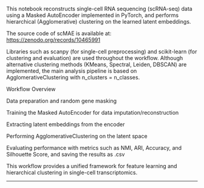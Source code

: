 This notebook reconstructs single-cell RNA sequencing (scRNA-seq) data using a Masked AutoEncoder implemented in PyTorch, and performs hierarchical (Agglomerative) clustering on the learned latent embeddings.

The source code of scMAE is available at: https://zenodo.org/records/10465991

Libraries such as scanpy (for single-cell preprocessing) and scikit-learn (for clustering and evaluation) are used throughout the workflow.
Although alternative clustering methods (KMeans, Spectral, Leiden, DBSCAN) are implemented, the main analysis pipeline is based on AgglomerativeClustering with n_clusters = n_classes.

Workflow Overview

Data preparation and random gene masking

Training the Masked AutoEncoder for data imputation/reconstruction

Extracting latent embeddings from the encoder

Performing AgglomerativeClustering on the latent space

Evaluating performance with metrics such as NMI, ARI, Accuracy, and Silhouette Score, and saving the results as .csv

This workflow provides a unified framework for feature learning and hierarchical clustering in single-cell transcriptomics.

_____________________________________________________________________________________________________________________________________________
